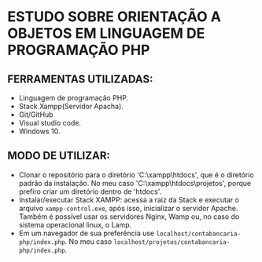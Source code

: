 # ESTUDO SOBRE ORIENTAÇÃO A OBJETOS EM LINGUAGEM DE PROGRAMAÇÃO PHP



## FERRAMENTAS UTILIZADAS:
* Linguagem de programação PHP.
* Stack Xampp(Servidor Apacha).
* Git/GitHub
* Visual studio code.
* Windows 10.

## MODO DE UTILIZAR:
* Clonar o repositório para o diretório 'C:\xampp\htdocs\', que é o diretório padrão da instalação. No meu caso 'C:\xampp\htdocs\projetos\', porque prefiro criar um diretório dentro de 'htdocs\'. 
* Instalar/executar Stack XAMPP: acessa a raiz da Stack e executar o arquivo ```xampp-control.exe```, após isso, inicializar o servidor Apache. Também é possível usar os servidores Nginx, Wamp ou, no caso do sistema operacional 
linux, o Lamp.
* Em um navegador de sua preferência use ```localhost/contabancaria-php/index.php```. No meu caso ```localhost/projetos/contabancaria-php/index.php```.
